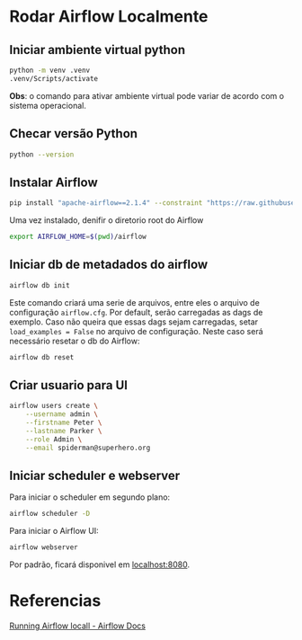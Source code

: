# Rodar Airflow Localmente
## Iniciar ambiente virtual python
```bash
python -m venv .venv
.venv/Scripts/activate
```
**Obs**: o comando para ativar ambiente virtual pode variar de acordo com o sistema operacional. 

## Checar versão Python
```bash
python --version
```

## Instalar Airflow
```bash
pip install "apache-airflow==2.1.4" --constraint "https://raw.githubusercontent.com/apache/airflow/constraints-2.1.4/constraints-<sua_versao_python>.txt"
```
Uma vez instalado, denifir o diretorio root do Airflow
```bash
export AIRFLOW_HOME=$(pwd)/airflow
```
## Iniciar db de metadados do airflow
```bash
airflow db init
```
Este comando criará uma serie de arquivos, entre eles o arquivo de configuração `airflow.cfg`. Por default, serão carregadas as dags de exemplo. Caso não queira que essas dags sejam carregadas, setar `load_examples = False` no arquivo de configuração. Neste caso será necessário resetar o db do Airflow:
```bash
airflow db reset
```

## Criar usuario para UI
```bash
airflow users create \
    --username admin \
    --firstname Peter \
    --lastname Parker \
    --role Admin \
    --email spiderman@superhero.org
```

## Iniciar scheduler e webserver
Para iniciar o scheduler em segundo plano:
```bash
airflow scheduler -D
```
Para iniciar o Airflow UI:
```bash
airflow webserver
```
Por padrão, ficará disponivel em [localhost:8080](http://127.0.0.1:8080).


# Referencias
[Running Airflow locall - Airflow Docs](https://airflow.apache.org/docs/apache-airflow/stable/start/local.html)
